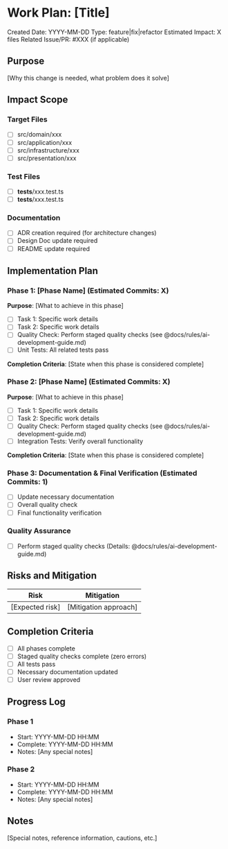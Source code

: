 # Work Plan: [Title]

Created Date: YYYY-MM-DD
Type: feature|fix|refactor
Estimated Impact: X files
Related Issue/PR: #XXX (if applicable)

## Purpose
[Why this change is needed, what problem does it solve]

## Impact Scope
### Target Files
- [ ] src/domain/xxx
- [ ] src/application/xxx
- [ ] src/infrastructure/xxx
- [ ] src/presentation/xxx

### Test Files
- [ ] __tests__/xxx.test.ts
- [ ] __tests__/xxx.test.ts

### Documentation
- [ ] ADR creation required (for architecture changes)
- [ ] Design Doc update required
- [ ] README update required

## Implementation Plan

### Phase 1: [Phase Name] (Estimated Commits: X)
**Purpose**: [What to achieve in this phase]

- [ ] Task 1: Specific work details
- [ ] Task 2: Specific work details
- [ ] Quality Check: Perform staged quality checks (see @docs/rules/ai-development-guide.md)
- [ ] Unit Tests: All related tests pass

**Completion Criteria**: [State when this phase is considered complete]

### Phase 2: [Phase Name] (Estimated Commits: X)
**Purpose**: [What to achieve in this phase]

- [ ] Task 1: Specific work details
- [ ] Task 2: Specific work details
- [ ] Quality Check: Perform staged quality checks (see @docs/rules/ai-development-guide.md)
- [ ] Integration Tests: Verify overall functionality

**Completion Criteria**: [State when this phase is considered complete]

### Phase 3: Documentation & Final Verification (Estimated Commits: 1)
- [ ] Update necessary documentation
- [ ] Overall quality check
- [ ] Final functionality verification

### Quality Assurance
- [ ] Perform staged quality checks (Details: @docs/rules/ai-development-guide.md)

## Risks and Mitigation
| Risk | Mitigation |
|------|------------|
| [Expected risk] | [Mitigation approach] |

## Completion Criteria
- [ ] All phases complete
- [ ] Staged quality checks complete (zero errors)
- [ ] All tests pass
- [ ] Necessary documentation updated
- [ ] User review approved

## Progress Log
### Phase 1
- Start: YYYY-MM-DD HH:MM
- Complete: YYYY-MM-DD HH:MM
- Notes: [Any special notes]

### Phase 2
- Start: YYYY-MM-DD HH:MM
- Complete: YYYY-MM-DD HH:MM
- Notes: [Any special notes]

## Notes
[Special notes, reference information, cautions, etc.]